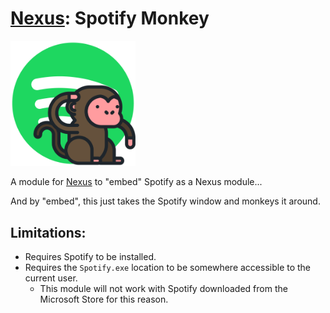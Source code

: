 # [Nexus](https://github.com/aarontburn/nexus-core): Spotify Monkey





<img src="./src/assets/spotify-monkey.png" alt="drawing" width="200"/>

A module for [Nexus](https://github.com/aarontburn/nexus-core) to "embed" Spotify as a Nexus module...

And by "embed", this just takes the Spotify window and monkeys it around.


## Limitations:
- Requires Spotify to be installed.
- Requires the `Spotify.exe` location to be somewhere accessible to the current user.
  - This module will not work with Spotify downloaded from the Microsoft Store for this reason.
